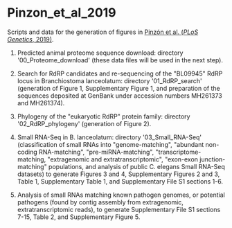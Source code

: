 # Pinzon_et_al_2019
Scripts and data for the generation of figures in [Pinzón et al. (*PLoS Genetics*, 2019)](https://journals.plos.org/plosgenetics/article?id=10.1371/journal.pgen.1007915 "Open-access article on journal's website").

1. Predicted animal proteome sequence download: directory '00_Proteome_download' (these data files will be used in the next step).

2. Search for RdRP candidates and re-sequencing of the "BL09945" RdRP locus in Branchiostoma lanceolatum: directory '01_RdRP_search' (generation of Figure 1, Supplementary Figure 1, and preparation of the sequences deposited at GenBank under accession numbers MH261373 and MH261374).

3. Phylogeny of the "eukaryotic RdRP" protein family: directory '02_RdRP_phylogeny' (generation of Figure 2).

4. Small RNA-Seq in B. lanceolatum: directory '03_Small_RNA-Seq' (classification of small RNAs into "genome-matching", "abundant non-coding RNA-matching", "pre-miRNA-matching", "transcriptome-matching, "extragenomic and extratranscriptomic", "exon-exon junction-matching" populations, and analysis of public C. elegans Small RNA-Seq datasets) to generate Figures 3 and 4, Supplementary Figures 2 and 3, Table 1, Supplementary Table 1, and Supplementary File S1 sections 1-6.

5. Analysis of small RNAs matching known pathogen genomes, or potential pathogens (found by contig assembly from extragenomic, extratranscriptomic reads), to generate Supplementary File S1 sections 7-15, Table 2, and Supplementary Figure 5.

